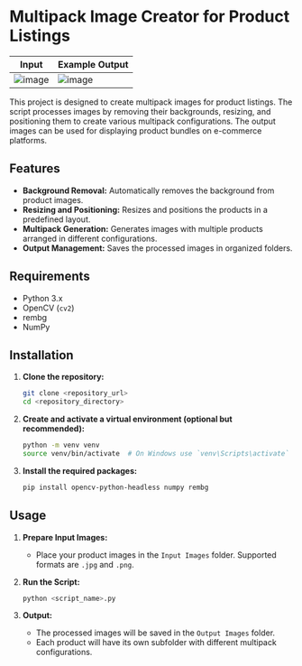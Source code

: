 # Multipack Image Creator for Product Listings

| Input | Example Output |
|----------|----------|
| ![image](https://github.com/jamesbray03/Multipack-Image-Generator/assets/47334864/e299b292-88b1-4b1c-9121-2292991dcad4) | ![image](https://github.com/jamesbray03/Multipack-Image-Generator/assets/47334864/97ec531a-dbd9-4194-9167-0fe14eb7ccf6) |



This project is designed to create multipack images for product listings. The script processes images by removing their backgrounds, resizing, and positioning them to create various multipack configurations. The output images can be used for displaying product bundles on e-commerce platforms.

## Features

- **Background Removal:** Automatically removes the background from product images.
- **Resizing and Positioning:** Resizes and positions the products in a predefined layout.
- **Multipack Generation:** Generates images with multiple products arranged in different configurations.
- **Output Management:** Saves the processed images in organized folders.

## Requirements

- Python 3.x
- OpenCV (`cv2`)
- rembg
- NumPy

## Installation

1. **Clone the repository:**

    ```bash
    git clone <repository_url>
    cd <repository_directory>
    ```

2. **Create and activate a virtual environment (optional but recommended):**

    ```bash
    python -m venv venv
    source venv/bin/activate  # On Windows use `venv\Scripts\activate`
    ```

3. **Install the required packages:**

    ```bash
    pip install opencv-python-headless numpy rembg
    ```

## Usage

1. **Prepare Input Images:**
   - Place your product images in the `Input Images` folder. Supported formats are `.jpg` and `.png`.

2. **Run the Script:**

    ```bash
    python <script_name>.py
    ```

3. **Output:**
   - The processed images will be saved in the `Output Images` folder.
   - Each product will have its own subfolder with different multipack configurations.
